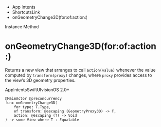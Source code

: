 

- App Intents
- ShortcutsLink
-  onGeometryChange3D(for:of:action:) 

Instance Method

# onGeometryChange3D(for:of:action:)

Returns a new view that arranges to call `action(value)` whenever the value computed by `transform(proxy)` changes, where `proxy` provides access to the view’s 3D geometry properties.

AppIntentsSwiftUIvisionOS 2.0+

``` source
@MainActor @preconcurrency
func onGeometryChange3D(
    for type: T.Type,
    of transform: @escaping (GeometryProxy3D) -> T,
    action: @escaping (T) -> Void
) -> some View where T : Equatable
```

